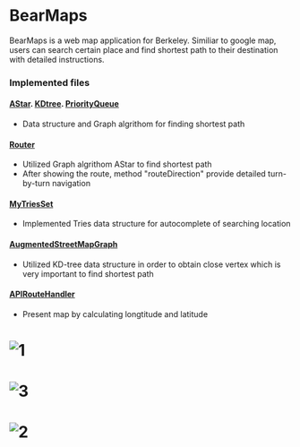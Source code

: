 # BearMaps

BearMaps is a web map application for Berkeley. Similiar to google map, users can search certain place and find shortest
path to their destination with detailed instructions.

### Implemented files

#### [AStar](bearmaps/AStar/AStarSolver.java).     [KDtree](bearmaps/KDtree_PQ/KDTree.java).     [PriorityQueue](bearmaps/KDtree_PQ/ArrayHeapMinPQ.java)
  - Data structure and Graph algrithom for finding shortest path
#### [Router](bearmaps/Map/Router.java)
  - Utilized Graph algrithom AStar to find shortest path
  - After showing the route, method "routeDirection" provide detailed turn-by-turn navigation
#### [MyTriesSet](BearMap/bearmaps/KDtree_PQ/MyTrieSet.java)
  - Implemented Tries data structure for autocomplete of searching location
#### [AugmentedStreetMapGraph](BearMap/bearmaps/Map/AugmentedStreetMapGraph.java)
  - Utilized KD-tree data structure in order to obtain close vertex which is very important to find shortest path
#### [APIRouteHandler](BearMap/bearmaps/Map/server/handler/impl/RasterAPIHandler.java)
- Present map by calculating longtitude and latitude
# ![1](https://raw.githubusercontent.com/yusong-yan/bearMap/master/BearMap/Screen%20Shot%202020-02-24%20at%208.43.52%20PM.png)
# ![3](https://raw.githubusercontent.com/yusong-yan/bearMap/master/BearMap/Screen%20Shot%202020-02-24%20at%208.46.52%20PM.png)
# ![2](https://raw.githubusercontent.com/yusong-yan/bearMap/master/BearMap/Screen%20Shot%202020-02-24%20at%208.47.53%20PM.png)

